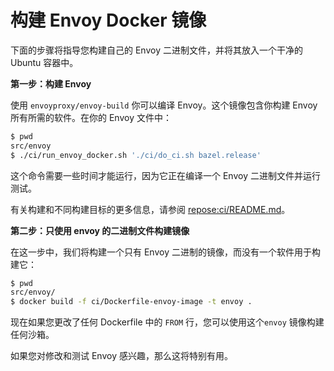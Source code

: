 # 构建 Envoy Docker 镜像

下面的步骤将指导您构建自己的 Envoy 二进制文件，并将其放入一个干净的 Ubuntu 容器中。

**第一步：构建 Envoy**

使用 `envoyproxy/envoy-build` 你可以编译 Envoy。这个镜像包含你构建 Envoy 所有所需的软件。在你的 Envoy 文件中：

```bash
$ pwd
src/envoy
$ ./ci/run_envoy_docker.sh './ci/do_ci.sh bazel.release'
```

这个命令需要一些时间才能运行，因为它正在编译一个 Envoy 二进制文件并运行测试。

有关构建和不同构建目标的更多信息，请参阅 [repose:ci/README.md](https://github.com/envoyproxy/envoy/blob/master/ci/README.md)。

**第二步：只使用 envoy 的二进制文件构建镜像**

在这一步中，我们将构建一个只有 Envoy  二进制的镜像，而没有一个软件用于构建它：

```bash
$ pwd
src/envoy/
$ docker build -f ci/Dockerfile-envoy-image -t envoy .
```

现在如果您更改了任何 Dockerfile 中的 `FROM`  行，您可以使用这个`envoy` 镜像构建任何沙箱。

如果您对修改和测试 Envoy 感兴趣，那么这将特别有用。